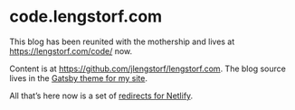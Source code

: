 # code.lengstorf.com

This blog has been reunited with the mothership and lives at https://lengstorf.com/code/ now.

Content is at https://github.com/jlengstorf/lengstorf.com. The blog source lives in the [Gatsby theme for my site](https://github.com/jlengstorf/gatsby-theme-jason-blog).

All that’s here now is a set of [redirects for Netlify](https://www.netlify.com/docs/redirects/).
